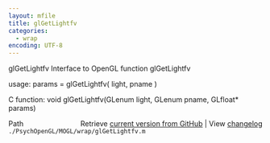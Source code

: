 ```yaml
---
layout: mfile
title: glGetLightfv
categories:
  - wrap
encoding: UTF-8
---
```


glGetLightfv  Interface to OpenGL function glGetLightfv  

usage:  params = glGetLightfv( light, pname )  

C function:  void glGetLightfv(GLenum light, GLenum pname, GLfloat\* params)  


<div class="code_header" style="text-align:right;">
  <span style="float:left;">Path&nbsp;&nbsp;</span> <span class="counter">Retrieve <a href=
  "https://raw.github.com/Psychtoolbox-3/Psychtoolbox-3/beta/./PsychOpenGL/MOGL/wrap/glGetLightfv.m">current version from GitHub</a> | View <a href=
  "https://github.com/Psychtoolbox-3/Psychtoolbox-3/commits/beta/./PsychOpenGL/MOGL/wrap/glGetLightfv.m">changelog</a></span>
</div>
<div class="code">
  <code>./PsychOpenGL/MOGL/wrap/glGetLightfv.m</code>
</div>
